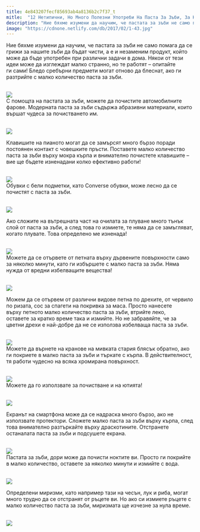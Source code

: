 ```yaml
---
title: 4e843207fecf85693ab4a8136b2c7f37_t
mitle:  "12 Нетипични, Но Много Полезни Употреби На Паста За Зъби, За Които Не Знаете!"
description: "Ние бяхме изумени да научим, че пастата за зъби не само помага да се грижи за нашите зъби да бъдат чисти, а е и незаменим продукт, който може да бъде употребен при раз"
image: "https://cdnone.netlify.com/db/2017/02/1-43.jpg"
---
```


 <p>Ние бяхме изумени да научим, че пастата за зъби не само помага да се грижи за нашите зъби да бъдат чисти, а е и незаменим продукт, който може да бъде употребен при различни задачи в дома. Някои от тези идеи може да изглеждат малко странно, но те работят – опитайте ги сами! Бледо сребърни предмети могат отново да блеснат, ако ги разтрийте с малко количество паста за зъби.</p>       <p> <br/><img src="https://cdnone.netlify.com/db/2017/02/1-43.jpg"/><br/> С помощта на пастата за зъби, можете да почистите автомобилните фарове. Модерната паста за зъби съдържа абразивни материали, които вършат чудеса за почистването им.</p> <p> <br/><img src="https://cdnone.netlify.com/db/2017/02/2-45.jpg"/><br/></p> <p> Клавишите на пианото могат да се замърсят много бързо поради постоянен контакт с човешките пръсти. Поставете малко количество паста за зъби върху мокра кърпа и внимателно почистете клавишите – вие ще бъдете изненадани колко ефективно работи!</p>      <p> <br/><img src="https://cdnone.netlify.com/db/2017/02/3-45.jpg"/><br/> Обувки с бели подметки, като Converse обувки, може лесно да се почистят с паста за зъби.</p> <p> <br/><img src="https://cdnone.netlify.com/db/2017/02/4-44.jpg"/><br/></p> <p> Ако сложите на вътрешната част на очилата за плуване много тънък слой от паста за зъби, а след това го измиете, те няма да се замъгляват, когато плувате. Това определено ме изненада!</p> <p> <br/><img src="https://cdnone.netlify.com/db/2017/02/5-44.jpg"/><br/> Можете да се отървете от петната върху дървените повърхности само за няколко минути, като ги избършете с малко паста за зъби. Няма нужда от вредни избелващите вещества!</p>      <p> <br/><img src="https://cdnone.netlify.com/db/2017/02/6-42.jpg"/><br/></p> <p> Можем да се отървем от различни видове петна по дрехите, от червило по ризата, сос за спагети на покривка за маса. Просто нанесете върху петното малко количество паста за зъби, втрийте леко, оставете за кратко време така и измийте. Но не забравяйте, че за цветни дрехи е най-добре да не се използва избелваща паста за зъби.</p> <p> <br/><img src="https://cdnone.netlify.com/db/2017/02/7-40.jpg"/><br/> Можете да върнете на кранове на мивката стария блясък обратно, ако ги покриете в малко паста за зъби и търкате с кърпа. В действителност, тя работи чудесно на всяка хромирана повърхност.</p> <p> <br/><img src="https://cdnone.netlify.com/db/2017/02/8-40.jpg"/><br/> Можете да го използвате за почистване и на ютията!</p> <p> <br/><img src="https://cdnone.netlify.com/db/2017/02/9-39.jpg"/><br/></p> <p> Екранът на смартфона може да се надраска много бързо, ако не използвате протектори. Сложете малко паста за зъби върху кърпа, след това внимателно разтъркайте върху драскотините. Отстранете останалата паста за зъби и подсушете екрана.</p>      <p> <br/><img src="https://cdnone.netlify.com/db/2017/02/10-35.jpg"/><br/> Пастата за зъби, дори може да почисти ноктите ви. Просто ги покрийте в малко количество, оставете за няколко минути и измийте с вода.</p> <p> <br/><img src="https://cdnone.netlify.com/db/2017/02/11-34.jpg"/><br/></p> <p> Определени миризми, като например тази на чесън, лук и риба, могат много трудно да се отстранят от ръцете ви. Но ако си измиете ръцете с малко количество паста за зъби, миризмата ще изчезне за нула време.</p> <p> <br/><img src="https://cdnone.netlify.com/db/2017/02/12-28.jpg"/><br/></p>            